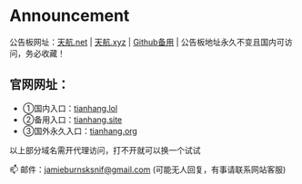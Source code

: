 # Announcement
公告板网址：[天航.net](https://天航.net) | [天航.xyz](https://天航.xyz) | [Github备用](https://github.com/tianhangshop/Announcement "Github地址") | 公告板地址永久不变且国内可访问，务必收藏！

## 官网网址：
- ①国内入口：[tianhang.lol](https://www.tianhang.lol/)
- ②备用入口：[tianhang.site](https://www.tianhang.site/)
- ③国外永久入口：[tianhang.org](https://tianhang.org/)

以上部分域名需开代理访问，打不开就可以换一个试试

📫 邮件：jamieburnsksnif@gmail.com (可能无人回复，有事请联系网站客服)

